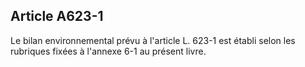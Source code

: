 Article A623-1
----
Le bilan environnemental prévu à l'article L. 623-1 est établi selon les
rubriques fixées à l'annexe 6-1 au présent livre.
